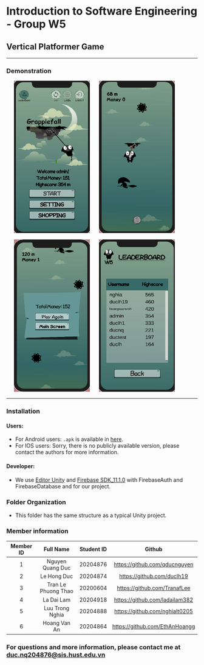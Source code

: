 # Introduction to Software Engineering - Group W5
## Vertical Platformer Game

---
### Demonstration

<p>
    <img src="figures/start-game.png" alt="Start Game Screen" style="height: 400px; width:200px;" hspace="20" >
    <img src="figures/in-game.png" alt="In Game Screen" style="height: 400px; width:200px;">
</p>


<p>
    <img src="figures/game-over.png" alt="Game Over Screen" style="height: 400px; width:200px;" hspace="20">
    <img src="figures/leaderboard.png" alt="LeaderBoard Screen" style="height: 400px; width:200px;">

</p>

--- 



### Installation 
#### Users:
- For Android users:  ``.apk``  is available in [here](https://l.messenger.com/l.php?u=https%3A%2F%2Fhusteduvn-my.sharepoint.com%2F%3Au%3A%2Fg%2Fpersonal%2Fduc_lh204874_sis_hust_edu_vn%2FEctWbNYIiy1Gm8zWBEzq9k0B-ZcsbXNsIlb3F-IFK9BeOg%3Fe%3DYqwTJY&h=AT0S-P9P0UHTpWZzrI2jVTb301xiR_vhGy6sa5OFmFQne3vGhBKzD9Gr_oWK083uhq-83hVoMAp16Py4-jQCLh--IwGbph6YyDoKWxAt0q_ODQYCQp-Tew6kWiIqQMXSZV4Saw). 
- For IOS users: Sorry, there is no publicly available version, please contact the authors for more information.

#### Developer:

-  We use [Editor Unity](https://unity.com/) and [Firebase SDK_11.1.0](https://husteduvn-my.sharepoint.com/:u:/g/personal/duc_nq204876_sis_hust_edu_vn/EX0vzO7iFNpLr3aO0zOZP4oBEQu5C9KzhNhIMcn2MdsCIw?e=tcxBPc) with FirebaseAuth and FirebaseDatabase and for our project.

### Folder Organization

- This folder has the same structure as a typical Unity project.

### Member information 

| Member ID | Full Name       | Student ID    |  Github|
| :--:|    :---:              |   :---:       | :---:|
| 1   | Nguyen Quang Duc      | 20204876      |https://github.com/qducnguyen|
| 2   | Le Hong Duc           | 20204874      |https://github.com/duclh19 |
| 3   | Tran Le Phuong Thao   | 20200604      |https://github.com/TranafLee |
| 4   | La Dai Lam            | 20204918      |https://github.com/ladailam382 |
| 5   | Luu Trong Nghia       | 20204888      |https://github.com/nghialt0205 |
| 6   | Hoang Van An          | 20204864      |https://github.com/EthAnHoangg |

### For questions and more information, please contact me at duc.nq204876@sis.hust.edu.vn
